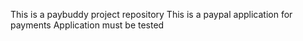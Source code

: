 
This is a paybuddy project repository
This is a paypal application for payments
Application must be tested


